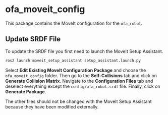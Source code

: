 # ofa_moveit_config
This package contains the MoveIt configuration for the `ofa_robot`.

## Update SRDF File
To update the SRDF file you first need to launch the MoveIt Setup Assistant.

```bash
ros2 launch moveit_setup_assistant setup_assistant.launch.py
```

Select **Edit Existing MoveIt Configuration Package** and choose the `ofa_moveit_config` folder. Then go to the **Self-Collisions** tab and click on **Generate Collision Matrix**. Navigate to the **Configuration Files** tab and deselect everything except the `config/ofa_robot.srdf` file. Finally, click on **Generate Package**.

The other files should not be changed with the MoveIt Setup Assistant because they have been modified externally.
